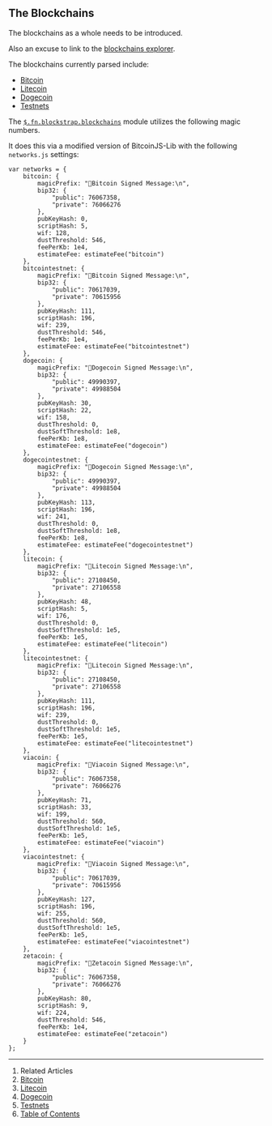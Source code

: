 ## The Blockchains

The blockchains as a whole needs to be introduced.

Also an excuse to link to the [blockchains explorer](http://blockchains.io).

The blockchains currently parsed include:

* [Bitcoin](bitcoin/)
* [Litecoin](litecoin/)
* [Dogecoin](dogecoin/)
* [Testnets](testnets/)

The [`$.fn.blockstrap.blockchains`](../framework/modules/blockchains/) module utilizes the following magic numbers.

It does this via a modified version of BitcoinJS-Lib with the following `networks.js` settings:

<!--pre-javascript-->
```
var networks = {
    bitcoin: {
        magicPrefix: "Bitcoin Signed Message:\n",
        bip32: {
            "public": 76067358,
            "private": 76066276
        },
        pubKeyHash: 0,
        scriptHash: 5,
        wif: 128,
        dustThreshold: 546,
        feePerKb: 1e4,
        estimateFee: estimateFee("bitcoin")
    },
    bitcointestnet: {
        magicPrefix: "Bitcoin Signed Message:\n",
        bip32: {
            "public": 70617039,
            "private": 70615956
        },
        pubKeyHash: 111,
        scriptHash: 196,
        wif: 239,
        dustThreshold: 546,
        feePerKb: 1e4,
        estimateFee: estimateFee("bitcointestnet")
    },
    dogecoin: {
        magicPrefix: "Dogecoin Signed Message:\n",
        bip32: {
            "public": 49990397,
            "private": 49988504
        },
        pubKeyHash: 30,
        scriptHash: 22,
        wif: 158,
        dustThreshold: 0,
        dustSoftThreshold: 1e8,
        feePerKb: 1e8,
        estimateFee: estimateFee("dogecoin")
    },
    dogecointestnet: {
        magicPrefix: "Dogecoin Signed Message:\n",
        bip32: {
            "public": 49990397,
            "private": 49988504
        },
        pubKeyHash: 113,
        scriptHash: 196,
        wif: 241,
        dustThreshold: 0,
        dustSoftThreshold: 1e8,
        feePerKb: 1e8,
        estimateFee: estimateFee("dogecointestnet")
    },
    litecoin: {
        magicPrefix: "Litecoin Signed Message:\n",
        bip32: {
            "public": 27108450,
            "private": 27106558
        },
        pubKeyHash: 48,
        scriptHash: 5,
        wif: 176,
        dustThreshold: 0,
        dustSoftThreshold: 1e5,
        feePerKb: 1e5,
        estimateFee: estimateFee("litecoin")
    },
    litecointestnet: {
        magicPrefix: "Litecoin Signed Message:\n",
        bip32: {
            "public": 27108450,
            "private": 27106558
        },
        pubKeyHash: 111,
        scriptHash: 196,
        wif: 239,
        dustThreshold: 0,
        dustSoftThreshold: 1e5,
        feePerKb: 1e5,
        estimateFee: estimateFee("litecointestnet")
    },
    viacoin: {
        magicPrefix: "Viacoin Signed Message:\n",
        bip32: {
            "public": 76067358,
            "private": 76066276
        },
        pubKeyHash: 71,
        scriptHash: 33,
        wif: 199,
        dustThreshold: 560,
        dustSoftThreshold: 1e5,
        feePerKb: 1e5,
        estimateFee: estimateFee("viacoin")
    },
    viacointestnet: {
        magicPrefix: "Viacoin Signed Message:\n",
        bip32: {
            "public": 70617039,
            "private": 70615956
        },
        pubKeyHash: 127,
        scriptHash: 196,
        wif: 255,
        dustThreshold: 560,
        dustSoftThreshold: 1e5,
        feePerKb: 1e5,
        estimateFee: estimateFee("viacointestnet")
    },
    zetacoin: {
        magicPrefix: "Zetacoin Signed Message:\n",
        bip32: {
            "public": 76067358,
            "private": 76066276
        },
        pubKeyHash: 80,
        scriptHash: 9,
        wif: 224,
        dustThreshold: 546,
        feePerKb: 1e4,
        estimateFee: estimateFee("zetacoin")
    }
};
```

---

1. Related Articles
2. [Bitcoin](bitcoin/)
3. [Litecoin](litecoin/)
4. [Dogecoin](dogecoin/)
5. [Testnets](testnets/)
6. [Table of Contents](../)
